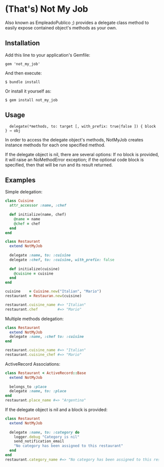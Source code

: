 # (That's) Not My Job

Also known as EmpleadoPublico ;) provides a delegate class method to easily expose contained object's methods as your own.

## Installation

Add this line to your application's Gemfile:
```
gem 'not_my_job'
```
And then execute:
```
$ bundle install
```
Or install it yourself as:
```
$ gem install not_my_job
```

## Usage
```
  delegate(*methods, to: target [, with_prefix: true|false ]) { block } → obj
```
In order to access the delegate object's methods, NotMyJob creates instance methods for each one specified method.

If the delegate object is nil, there are several options: If no block is provided, it will raise an NoMethodError exception; if the optional code block is specified, then that will be run and its result returned.

## Examples

Simple delegation:
```ruby
class Cuisine
  attr_accessor :name, :chef
  
  def initialize(name, chef)
    @name = name
    @chef = chef
  end
end

class Restaurant
  extend NotMyJob
  
  delegate :name, to: :cuisine
  delegate :chef, to: :cuisine, with_prefix: false
  
  def initialize(cuisine)
    @cuisine = cuisine
  end
end

cuisine    = Cuisine.new("Italian", "Mario") 
restaurant = Restauran.new(cuisine)

restaurant.cuisine_name #=> "Italian"
restaurant.chef         #=> "Mario"
```

Multiple methods delegation:
```ruby
class Restaurant
  extend NotMyJob
  delegate :name, :chef to: :cuisine
end

restaurant.cuisine_name #=> "Italian"
restaurant.cuisine_chef #=> "Mario"
```

ActiveRecord Associations:
```ruby
class Restaurant < ActiveRecord::Base
  extend NotMyJob
  
  belongs_to :place
  delegate :name, to: :place
end
restaurant.place_name #=> "Argentina"
```

If the delegate object is nil and a block is provided:
```ruby
class Restaurant
  extend NotMyJob
  
  delegate :name, to: :category do
    logger.debug "Category is nil"
    send_notification_email
    "No category has been assigned to this restaurant"
  end
end
restaurant.category_name #=> "No category has been assigned to this restaurant"
```
